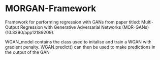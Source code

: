 # MORGAN-Framework
Framework for performing regression with GANs from paper titled: Multi-Output Regression with Generative Adversarial Networks (MOR-GANs) (10.3390/app12189209). 

WGAN_model contains the class used to initalise and train a WGAN with gradient penalty. WGAN.predict() can then be used to make predictions in the output of the GAN
